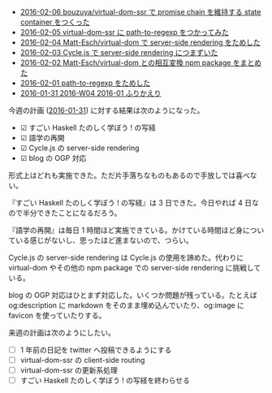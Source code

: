 - [2016-02-06 bouzuya/virtual-dom-ssr で promise chain を維持する state container をつくった][2016-02-06]
- [2016-02-05 virtual-dom-ssr に path-to-regexp をつかってみた][2016-02-05]
- [2016-02-04 Matt-Esch/virtual-dom で server-side rendering をためした][2016-02-04]
- [2016-02-03 Cycle.js で server-side rendering につまずいた][2016-02-03]
- [2016-02-02 Matt-Esch/virtual-dom との相互変換 npm package をまとめた][2016-02-02]
- [2016-02-01 path-to-regexp をためした][2016-02-01]
- [2016-01-31 2016-W04 2016-01 ふりかえり][2016-01-31]

今週の計画 ([2016-01-31][]) に対する結果は次のようになった。

- ☑ すごい Haskell たのしく学ぼう ! の写経
- ☑ 語学の再開
- ☑ Cycle.js の server-side rendering
- ☑ blog の OGP 対応

形式上はどれも実施できた。ただ片手落ちなものもあるので手放しでは喜べない。

『すごい Haskell たのしく学ぼう ! の写経』は 3 日できた。今日やれば 4 日なので半分できたことになるだろう。

『語学の再開』は毎日 1 時間ほど実施できている。かけている時間ほど身についている感じがないし、思ったほど進まないので、つらい。

Cycle.js の server-side rendering は Cycle.js の使用を諦めた。代わりに virtual-dom やその他の npm package での server-side rendering に挑戦している。

blog の OGP 対応はひとまず対応した。いくつか問題が残っている。たとえば og:description に markdown をそのまま埋め込んでいたり、og:image に favicon  を使っていたりする。

来週の計画は次のようにしたい。

- ☐ 1 年前の日記を twitter へ投稿できるようにする
- ☐ virtual-dom-ssr の client-side routing
- ☐ virtual-dom-ssr の更新系処理
- ☐ すごい Haskell たのしく学ぼう ! の写経を終わらせる

[2016-01-31]: https://blog.bouzuya.net/2016/01/31/
[2016-02-01]: https://blog.bouzuya.net/2016/02/01/
[2016-02-02]: https://blog.bouzuya.net/2016/02/02/
[2016-02-03]: https://blog.bouzuya.net/2016/02/03/
[2016-02-04]: https://blog.bouzuya.net/2016/02/04/
[2016-02-05]: https://blog.bouzuya.net/2016/02/05/
[2016-02-06]: https://blog.bouzuya.net/2016/02/06/
